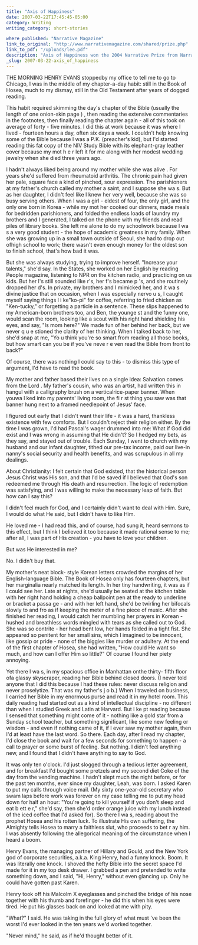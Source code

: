 ```yaml
---
title: "Axis of Happiness"
date: 2007-03-22T17:45:45-05:00
category: Writing
writing_category: short-stories

where_published: "Narrative Magazine"
link_to_original: "http://www.narrativemagazine.com/shared/prize.php"
link_to_pdf: "/uploads/lee.pdf"
description: "Axis of Happiness won the 2004 Narrative Prize from Narrative Magazine."
_slug: 2007-03-22-axis_of_happiness
---
```


THE MORNING HENRY EVANS stoppedby my office to tell me to go to Chicago, I was in the middle of my chapter-a-day habit: still in the Book of Hosea, much to my dismay, still in the Old Testament after years of dogged reading.

This habit required skimming the day's chapter of the Bible (usually the length of one onion-skin page ) , then reading the extensive commentaries in the footnotes, then finally reading the chapter again - all of this took on average of forty - five minutes. I did this at work because it was where I lived - fourteen hours a day, often six days a week. I couldn't help knowing some of the Bible because I was a P.K. (preacher's kid), but I'd started reading this fat copy of the NIV Study Bible with its elephant-gray leather cover because my mot h e r left it for me along with her modest wedding jewelry when she died three years ago.

I hadn't always liked being around my mother while she was alive . For years she'd suffered from rheumatoid arthritis. The chronic pain had given her pale, square face a kind of pinched, sour expression. The parishioners at my father's church called my mother a saint, and I suppose she wa s. But as her daughter, I didn't feel like I knew her very well, because she was so busy serving others. When I was a girl - eldest of four, the only girl, and the only one born in Korea - while my mot her cooked our dinners, made meals for bedridden parishioners, and folded the endless loads of laundry my brothers and I generated, I talked on the phone with my friends and read piles of library books. She left me alone to do my schoolwork because I wa s a very good student - the hope of academic greatness in my family. When she was growing up in a small town outside of Seoul, she had to drop out ofhigh school to work; there wasn't even enough money for the oldest son to finish school, that's how bad it was.

But she was always studying, trying to improve herself. "Increase your talents," she'd say. In the States, she worked on her English by reading People magazine, listening to NPR on the kitchen radio, and practicing on us kids. But her l's still sounded like r's, her f's became p 's, and she routinely dropped her d's. In private, my brothers and I mimicked her, and it wa s divine justice that on occasion, when I was especially nervo u s, I caught myself saying things l i ke"ko-pi" for coffee, referring to fried chicken as "Ken-tucky," or forgetting a particle in a sentence. These slips happened to my American-born brothers too, and Ben, the younge st and the funny one, would scan the room, looking like a scout with his right hand shielding his eyes, and say, "Is mom here?" We made fun of her behind her back, but we never q u e stioned the clarity of her thinking. When I talked back to her, she'd snap at me, "Yo u think you're so smart from reading all those books, but how smart can you be if you've neve r e ven read the Bible from front to back?"

Of course, there was nothing I could say to this - to dismiss this type of argument, I'd have to read the book.

My mother and father based their lives on a single idea: Salvation comes from the Lord . My father's cousin, who was an artist, had written this in hangul with a calligraphy brush on a verticalrice-paper banner. When youwa l ked into my parents' living room, the fi r st thing you saw was that banner hung next to a framed needlepoint of Jesus' face.

I figured out early that I didn't want their life - it was a hard, thankless existence with few comforts. But I couldn't reject their religion either. By the time I was grown, I'd had Pascal's wager drummed into me: What if God did exist and I was wrong in assuming that He didn't? So I hedged my bets, as they say, and stayed out of trouble. Each Sunday, I went to church with my husband and our infant daughter, tithed our pre-tax income, paid our live-in nanny's social security and health benefits, and was scrupulous in all my dealings.

About Christianity: I felt certain that God existed, that the historical person Jesus Christ was His son, and that I'd be saved if I believed that God's son redeemed me through His death and resurrection. The logic of redemption was satisfying, and I was willing to make the necessary leap of faith. But how can I say this?

I didn't feel much for God, and I certainly didn't want to deal with Him. Sure, I would do what He said, but I didn't have to like Him.

He loved me - I had read this, and of course, had sung it, heard sermons to this effect, but I think I believed it too because it made rational sense to me; after all, I was part of His creation - you have to love your children.

But was He interested in me?

No. I didn't buy that.

My mother's neat block- style Korean letters crowded the margins of her English-language Bible. The Book of Hosea only has fourteen chapters, but her marginalia nearly matched its length. In her tiny handwriting, it was as if I could see her. Late at nights, she'd usually be seated at the kitchen table with her right hand holding a cheap ballpoint pen at the ready to underline or bracket a passa ge - and with her left hand, she'd be twirling her bifocals slowly to and fro as if keeping the meter of a fine piece of music. After she finished her reading, I would catch her mumbling her prayers in Korean - hushed and breathless words mingled with tears as she called out to God. She was so contrite - her head bent low, her hands folded in a tight fist. She appeared so penitent for her small sins, which I imagined to be innocent, like gossip or pride - none of the biggies like murder or adultery. At the end of the first chapter of Hosea, she had written, "How could He want so much, and how can I offer Him so little?" Of course I found her piety annoying.

Yet there I wa s, in my spacious office in Manhattan onthe thirty- fifth floor ofa glassy skyscraper, reading her Bible behind closed doors. (I never told anyone that I did this because I had these rules: never discuss religion and never proselytize. That was my father's j o b.) When I traveled on business, I carried her Bible in my enormous purse and read it in my hotel room. This daily reading had started out as a kind of intellectual discipline - no different than when I studied Greek and Latin at Harvard. But I ke pt reading because I sensed that something might come of it - nothing like a gold star from a Sunday school teacher, but something significant, like some new feeling or wisdom - and even if nothing came of it, if I ever saw my mother again, then I'd at least have the last word. So there. Each day, after I read my chapter, I'd close the book and wait for a few seconds for something to happen - a call to prayer or some burst of feeling. But nothing. I didn't feel anything new, and I found that I didn't have anything to say to God.

It was only ten o'clock. I'd just slogged through a tedious letter agreement, and for breakfast I'd bought some pretzels and my second diet Coke of the day from the vending machine. I hadn't slept much the night before, or for the past ten months, ever since my daughter, Leah, was born. I asked Karen to put my calls through voice mail. (My sixty one-year-old secretary who swam laps before work was forever on my case telling me to put my head down for half an hour: "You're going to kill yourself if you don't sleep and eat b ett e r," she'd say, then she'd order orange juice with my lunch instead of the iced coffee that I'd asked for). So there I wa s, reading about the prophet Hosea and his rotten luck. To illustrate His own suffering, the Almighty tells Hosea to marry a faithless slut, who proceeds to bet r ay him. I was absently following the allegorical meaning of the circumstance when I heard a boom.

Henry Evans, the managing partner of Hillary and Gould, and the New York god of corporate securities, a.k.a. King Henry, had a funny knock. Boom. It was literally one knock. I shoved the hefty Bible into the secret space I'd made for it in my top desk drawer. I grabbed a pen and pretended to write something down, and I said, "Hi, Henry," without even glancing up. Only he could have gotten past Karen.

Henry took off his Malcolm X eyeglasses and pinched the bridge of his nose together with his thumb and forefinger - he did this when his eyes were tired. He put his glasses back on and looked at me with pity.

"What?" I said. He was taking in the full glory of what must 've been the worst I'd ever looked in the ten years we'd worked together.

"Never mind," he said, as if he'd thought better of it.

